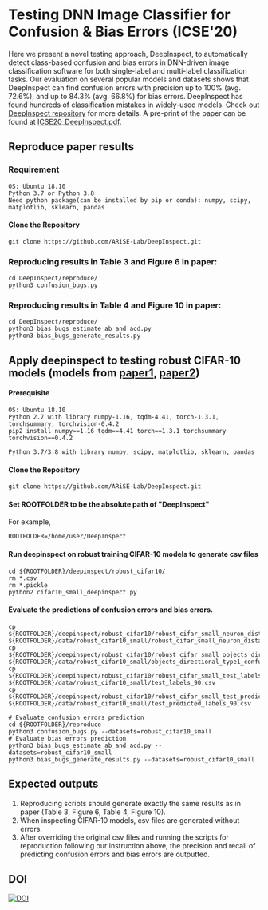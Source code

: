 # Testing DNN Image Classifier for Confusion & Bias Errors  (ICSE'20)

Here we present a novel testing approach, DeepInspect, to automatically detect class-based confusion and bias errors in DNN-driven image classification software for both single-label and multi-label classification tasks. Our evaluation on several popular models and datasets shows that DeepInspect can find confusion errors with precision up to 100% (avg. 72.6%), and up to 84.3% (avg. 66.8%) for bias errors. DeepInspect has found hundreds of classification mistakes in widely-used models. 
Check out [DeepInspect repository](https://github.com/ARiSE-Lab/DeepInspect) for more details. A pre-print of the paper can be found at [ICSE20_DeepInspect.pdf](https://yuchi1989.github.io/papers/ICSE20_DeepInspect.pdf). 

## Reproduce paper results

### Requirement
```
OS: Ubuntu 18.10   
Python 3.7 or Python 3.8   
Need python package(can be installed by pip or conda): numpy, scipy, matplotlib, sklearn, pandas   
```
#### Clone the Repository
```
git clone https://github.com/ARiSE-Lab/DeepInspect.git
```
### Reproducing results in Table 3 and Figure 6 in paper:  
```
cd DeepInspect/reproduce/
python3 confusion_bugs.py
```

### Reproducing results in Table 4 and Figure 10 in paper:
```
cd DeepInspect/reproduce/
python3 bias_bugs_estimate_ab_and_acd.py
python3 bias_bugs_generate_results.py
```


## Apply deepinspect to testing robust CIFAR-10 models (models from [paper1](http://papers.nips.cc/paper/8060-scaling-provable-adversarial-defenses.pdf), [paper2](https://arxiv.org/abs/1811.02625))

#### Prerequisite
```
OS: Ubuntu 18.10  
Python 2.7 with library numpy-1.16, tqdm-4.41, torch-1.3.1, torchsummary, torchvision-0.4.2  
pip2 install numpy==1.16 tqdm==4.41 torch==1.3.1 torchsummary torchvision==0.4.2  

Python 3.7/3.8 with library numpy, scipy, matplotlib, sklearn, pandas
```
#### Clone the Repository
```
git clone https://github.com/ARiSE-Lab/DeepInspect.git
```

#### Set ROOTFOLDER to be the absolute path of "DeepInspect"
For example, 
```
ROOTFOLDER=/home/user/DeepInspect
```
#### Run deepinspect on robust training CIFAR-10 models to generate csv files
```
cd ${ROOTFOLDER}/deepinspect/robust_cifar10/
rm *.csv
rm *.pickle
python2 cifar10_small_deepinspect.py
```
#### Evaluate the predictions of confusion errors and bias errors.
```
cp ${ROOTFOLDER}/deepinspect/robust_cifar10/robust_cifar_small_neuron_distance_from_predicted_labels_test_90_0.5.csv ${ROOTFOLDER}/data/robust_cifar10_small/robust_cifar_small_neuron_distance_from_predicted_labels_test_90.csv
cp ${ROOTFOLDER}/deepinspect/robust_cifar10/robust_cifar_small_objects_directional_type1_confusion_test_90.csv ${ROOTFOLDER}/data/robust_cifar10_small/objects_directional_type1_confusion_test_90.csv
cp ${ROOTFOLDER}/deepinspect/robust_cifar10/robust_cifar_small_test_labels_90.csv ${ROOTFOLDER}/data/robust_cifar10_small/test_labels_90.csv
cp ${ROOTFOLDER}/deepinspect/robust_cifar10/robust_cifar_small_test_predicted_labels_90.csv ${ROOTFOLDER}/data/robust_cifar10_small/test_predicted_labels_90.csv

# Evaluate confusion errors prediction
cd ${ROOTFOLDER}/reproduce
python3 confusion_bugs.py --datasets=robust_cifar10_small
# Evaluate bias errors prediction
python3 bias_bugs_estimate_ab_and_acd.py --datasets=robust_cifar10_small
python3 bias_bugs_generate_results.py --datasets=robust_cifar10_small
```
## Expected outputs
1. Reproducing scripts should generate exactly the same results as in paper (Table 3, Figure 6, Table 4, Figure 10).
2. When inspecting CIFAR-10 models, csv files are generated without errors.  
3. After overriding the original csv files and running the scripts for reproduction following our instruction above, the precision and recall of predicting confusion errors and bias errors are outputted.

## DOI
[![DOI](https://zenodo.org/badge/227184732.svg)](https://zenodo.org/badge/latestdoi/227184732)